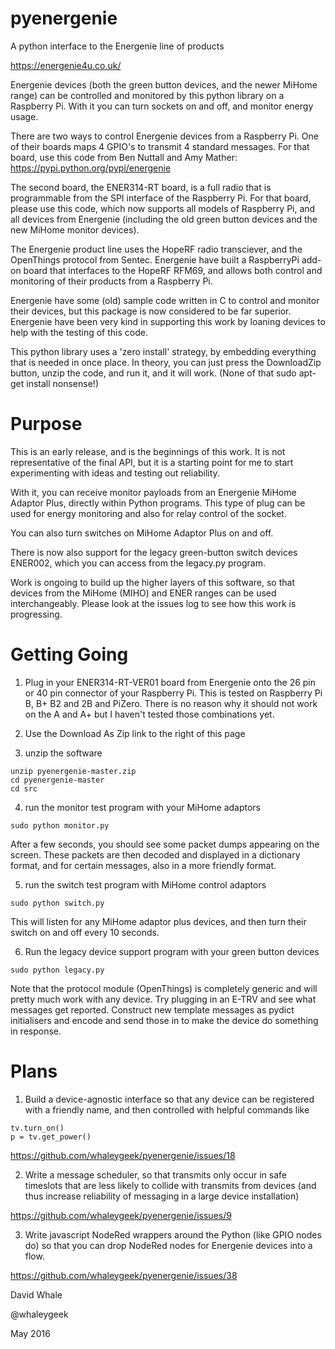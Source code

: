 # pyenergenie
A python interface to the Energenie line of products

https://energenie4u.co.uk/


Energenie devices (both the green button devices, and the newer MiHome range)
can be controlled and monitored by this python library on a Raspberry Pi.
With it you can turn sockets on and off, and monitor energy usage.

There are two ways to control Energenie devices from a Raspberry Pi.
One of their boards maps 4 GPIO's to transmit 4 standard messages.
For that board, use this code from Ben Nuttall and Amy Mather:
https://pypi.python.org/pypi/energenie

The second board, the ENER314-RT board, is a full radio that is programmable
from the SPI interface of the Raspberry Pi. For that board, please use
this code, which now supports all models of Raspberry Pi, and all devices
from Energenie (including the old green button devices and the new
MiHome monitor devices).

The Energenie product line uses the HopeRF radio transciever, and the OpenThings 
protocol from Sentec. Energenie have built a RaspberryPi add-on board that 
interfaces to the HopeRF RFM69, and allows both control and monitoring of their 
products from a Raspberry Pi.

Energenie have some (old) sample code written in C to control and monitor
their devices, but this package is now considered to be far superior. Energenie
have been very kind in supporting this work by loaning devices to help with the
testing of this code.

This python library uses a 'zero install' strategy, by embedding everything
that is needed in once place. In theory, you can just press the DownloadZip
button, unzip the code, and run it, and it will work. (None of that
sudo apt-get install nonsense!)


Purpose
====

This is an early release, and is the beginnings of this work.
It is not representative of the final API, but it is a starting point for me to
start experimenting with ideas and testing out reliability.

With it, you can receive monitor payloads from an Energenie MiHome Adaptor Plus,
directly within Python programs. This type of plug can be used for energy monitoring
and also for relay control of the socket.

You can also turn switches on MiHome Adaptor Plus on and off.

There is now also support for the legacy green-button switch devices ENER002,
which you can access from the legacy.py program.

Work is ongoing to build up the higher layers of this software, so that devices
from the MiHome (MIHO) and ENER ranges can be used interchangeably. Please look
at the issues log to see how this work is progressing.


Getting Going
====

1. Plug in your ENER314-RT-VER01 board from Energenie onto the 26 pin or 40 pin connector of
your Raspberry Pi. This is tested on Raspberry Pi B, B+ B2 and 2B and PiZero. There is
no reason why it should not work on the A and A+ but I haven't tested those combinations
yet.

2. Use the Download As Zip link to the right of this page

3. unzip the software

```
unzip pyenergenie-master.zip
cd pyenergenie-master
cd src
```

4. run the monitor test program with your MiHome adaptors

```
sudo python monitor.py
```

After a few seconds, you should see some packet dumps appearing on the screen.
These packets are then decoded and displayed in a dictionary format,
and for certain messages, also in a more friendly format.

5. run the switch test program with MiHome control adaptors

```
sudo python switch.py
```

This will listen for any MiHome adaptor plus devices, and then turn their
switch on and off every 10 seconds.

6. Run the legacy device support program with your green button devices

```
sudo python legacy.py
```


Note that the protocol module (OpenThings) is completely generic and will
pretty much work with any device. Try plugging in an E-TRV and see what
messages get reported. Construct new template messages as pydict initialisers
and encode and send those in to make the device do something in response.


Plans
====

1. Build a device-agnostic interface so that any device can be registered
with a friendly name, and then controlled with helpful commands like

```
tv.turn_on()
p = tv.get_power()
```

https://github.com/whaleygeek/pyenergenie/issues/18


2. Write a message scheduler, so that transmits only occur in safe
timeslots that are less likely to collide with transmits from devices
(and thus increase reliability of messaging in a large device installation)

https://github.com/whaleygeek/pyenergenie/issues/9


3. Write javascript NodeRed wrappers around the Python (like GPIO nodes do)
so that you can drop NodeRed nodes for Energenie devices into a flow.

https://github.com/whaleygeek/pyenergenie/issues/38


David Whale

@whaleygeek

May 2016
